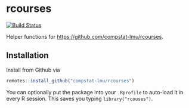 # rcourses

[![Build Status](https://travis-ci.org/compstat-lmu/rcoursesFunctions.svg?branch=master)](https://travis-ci.org/compstat-lmu/rcoursesFunctions.svg?branch=master)

Helper functions for https://github.com/compstat-lmu/rcourses.

## Installation

Install from Github via

``` r
remotes::install_github("compstat-lmu/rcourses")
```

You can optionally put the package into your `.Rprofile` to auto-load it in every R session.
This saves you typing `library("rcouses")`.
